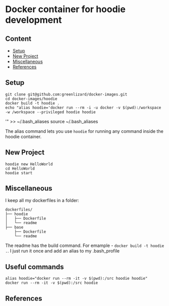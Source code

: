 # Docker container for hoodie development


## Content

* [Setup](#setup)
* [New Project](#new-project)
* [Miscellaneous](#miscellaneous)
* [References](#references)


## Setup

    git clone git@github.com:greenlizard/docker-images.git
    cd docker-images/hoodie
    docker build -t hoodie .
    echo "alias hoodie='docker run --rm -i -u docker -v $(pwd):/workspace -w /workspace --privileged hoodie hoodie
'" >> ~/.bash_aliases
    source ~/.bash_aliases

The alias command lets you use `hoodie` for running any command inside the hoodie container.

## New Project

    hoodie new HelloWorld
    cd HelloWorld
    hoodie start
    
## Miscellaneous

I keep all my dockerfiles in a folder:

    dockerfiles/
    ├── hoodie
    │   ├── Dockerfile
    │   └── readme
    ├── base
        ├── Dockerfile
        └── readme
    

The readme has the build command. For emample - `docker build -t hoodie .`. I just run it once and add an alias to my .bash_profile

## Useful commands

    alias hoodie="docker run --rm -it -v $(pwd):/src hoodie hoodie"
    docker run --rm -it -v $(pwd):/src hoodie

## References
